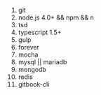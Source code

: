 1. git
2. node.js 4.0+ && npm && n
3. tsd
4. typescript 1.5+
5. gulp
6. forever
7. mocha
8. mysql || mariadb
9. mongodb
10. redis
11. gitbook-cli